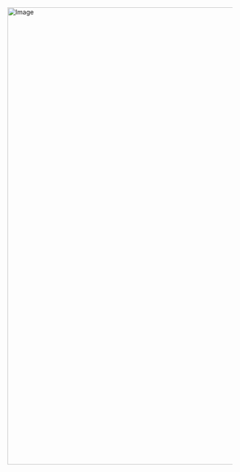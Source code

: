 <img width="1913" height="1026" alt="Image" src="https://github.com/user-attachments/assets/9befb038-c746-4a96-a73f-f4edc316efb9" />
